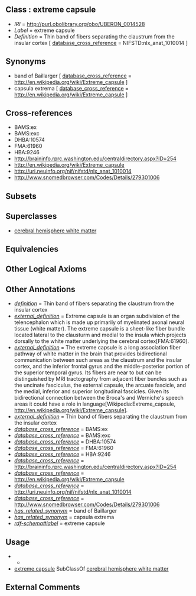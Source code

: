 
## Class : extreme capsule

 * *IRI* = http://purl.obolibrary.org/obo/UBERON_0014528
 * *Label* = extreme capsule
 * *Definition* = Thin band of fibers separating the claustrum from the insular cortex [ [database_cross_reference](../../ef/oboInOwl#hasDbXref.md) = NIFSTD:nlx_anat_1010014 ]

## Synonyms

 * band of Baillarger [ [database_cross_reference](../../ef/oboInOwl#hasDbXref.md) = http://en.wikipedia.org/wiki/Extreme_capsule ]
 * capsula extrema [ [database_cross_reference](../../ef/oboInOwl#hasDbXref.md) = http://en.wikipedia.org/wiki/Extreme_capsule ]

## Cross-references

 * BAMS:ex
 * BAMS:exc
 * DHBA:10574
 * FMA:61960
 * HBA:9246
 * http://braininfo.rprc.washington.edu/centraldirectory.aspx?ID=254
 * http://en.wikipedia.org/wiki/Extreme_capsule
 * http://uri.neuinfo.org/nif/nifstd/nlx_anat_1010014
 * http://www.snomedbrowser.com/Codes/Details/279301006

## Subsets


## Superclasses

 * [cerebral hemisphere white matter](../../UBERON/37/UBERON_0002437.md)

## Equivalencies


## Other Logical Axioms


## Other Annotations

 * *[definition](../../IAO/15/IAO_0000115.md)* = Thin band of fibers separating the claustrum from the insular cortex
 * *[external_definition](../../UBPROP/01/UBPROP_0000001.md)* = Extreme capsule is an organ subdivision of the telencephalon which is made up primarily of myelinated axonal neural tissue (white matter). The extreme capsule is a sheet-like fiber bundle located lateral to the clausturm and medial to the insula which projects dorsally to the white matter underlying the cerebral cortex[FMA:61960].
 * *[external_definition](../../UBPROP/01/UBPROP_0000001.md)* = The extreme capsule is a long association fiber pathway of white matter in the brain that provides bidirectional communication between such areas as the claustrum and the insular cortex, and the inferior frontal gyrus and the middle-posterior portion of the superior temporal gyrus. Its fibers are near to but can be distinguished by MRI tractography from adjacent fiber bundles such as the uncinate fasciculus, the external capsule, the arcuate fascicle, and the medial, inferior and superior longitudinal fascicles. Given its bidirectional connection between the Broca's and Werniche's speech areas it could have a role in language[Wikipedia:Extreme_capsule, http://en.wikipedia.org/wiki/Extreme_capsule].
 * *[external_definition](../../UBPROP/01/UBPROP_0000001.md)* = Thin band of fibers separating the claustrum from the insular cortex
 * *[database_cross_reference](../../ef/oboInOwl#hasDbXref.md)* = BAMS:ex
 * *[database_cross_reference](../../ef/oboInOwl#hasDbXref.md)* = BAMS:exc
 * *[database_cross_reference](../../ef/oboInOwl#hasDbXref.md)* = DHBA:10574
 * *[database_cross_reference](../../ef/oboInOwl#hasDbXref.md)* = FMA:61960
 * *[database_cross_reference](../../ef/oboInOwl#hasDbXref.md)* = HBA:9246
 * *[database_cross_reference](../../ef/oboInOwl#hasDbXref.md)* = http://braininfo.rprc.washington.edu/centraldirectory.aspx?ID=254
 * *[database_cross_reference](../../ef/oboInOwl#hasDbXref.md)* = http://en.wikipedia.org/wiki/Extreme_capsule
 * *[database_cross_reference](../../ef/oboInOwl#hasDbXref.md)* = http://uri.neuinfo.org/nif/nifstd/nlx_anat_1010014
 * *[database_cross_reference](../../ef/oboInOwl#hasDbXref.md)* = http://www.snomedbrowser.com/Codes/Details/279301006
 * *[has_related_synonym](../../ym/oboInOwl#hasRelatedSynonym.md)* = band of Baillarger
 * *[has_related_synonym](../../ym/oboInOwl#hasRelatedSynonym.md)* = capsula extrema
 * *[rdf-schema#label](../../el/rdf-schema#label.md)* = extreme capsule

## Usage

 * -
 * [extreme capsule](../../UBERON/28/UBERON_0014528.md) SubClassOf [cerebral hemisphere white matter](../../UBERON/37/UBERON_0002437.md)

## External Comments

